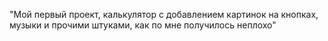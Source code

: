 "Мой первый проект, калькулятор с добавлением картинок на кнопках, музыки и прочими штуками, как по мне получилось неплохо" 
